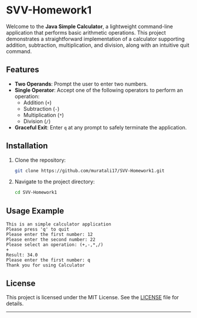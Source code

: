# SVV-Homework1

Welcome to the **Java Simple Calculator**, a lightweight command-line application that performs basic arithmetic operations. This project demonstrates a straightforward implementation of a calculator supporting addition, subtraction, multiplication, and division, along with an intuitive quit command.

## Features

- **Two Operands**: Prompt the user to enter two numbers.
- **Single Operator**: Accept one of the following operators to perform an operation:
  - Addition (`+`)
  - Subtraction (`-`)
  - Multiplication (`*`)
  - Division (`/`)
- **Graceful Exit**: Enter `q` at any prompt to safely terminate the application.

## Installation

1. Clone the repository:
   ```bash
   git clone https://github.com/muratali17/SVV-Homework1.git
   ```
2. Navigate to the project directory:
   ```bash
   cd SVV-Homework1
   ```

## Usage Example

```text
This is an simple calculator application
Please press 'q' to quit
Please enter the first number: 12
Please enter the second number: 22
Please select an operation: (+,-,*,/)
+
Result: 34.0
Please enter the first number: q
Thank you for using Calculator
```

## License

This project is licensed under the MIT License. See the [LICENSE](LICENSE) file for details.

---

